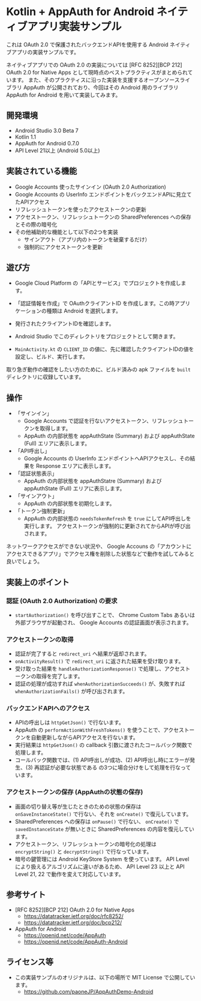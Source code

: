 Kotlin + AppAuth for Android ネイティブアプリ実装サンプル
=========================================================

これは OAuth 2.0 で保護されたバックエンドAPIを使用する Android ネイティブアプリの実装サンプルです。

ネイティブアプリでの OAuth 2.0 の実装については [RFC 8252][BCP 212] OAuth 2.0 for Native Apps として現時点のベストプラクティスがまとめられています。
また、そのプラクティスに沿った実装を支援するオープンソースライブラリ AppAuth が公開されており、今回はその Android 用のライブラリ AppAuth for Android を用いて実装してみます。


## 開発環境

 * Android Studio 3.0 Beta 7
 * Kotlin 1.1
 * AppAuth for Android 0.7.0
 * API Level 21以上 (Android 5.0以上)


## 実装されている機能

 * Google Accounts 使ったサインイン (OAuth 2.0 Authorization)
 * Google Accounts の UserInfo エンドポイントをバックエンドAPIに見立てたAPIアクセス
 * リフレッシュトークンを使ったアクセストークンの更新
 * アクセストークン、リフレッシュトークンの SharedPreferences への保存とその際の暗号化
 * その他補助的な機能として以下の2つを実装
    - サインアウト（アプリ内のトークンを破棄するだけ）
    - 強制的にアクセストークンを更新


## 遊び方

 * Google Cloud Platform の「APIとサービス」でプロジェクトを作成します。
 * 「認証情報を作成」で OAuthクライアントID を作成します。この時アプリケーションの種類は Android を選択します。
 * 発行されたクライアントIDを確認します。
  
 * Android Studio でこのディレクトリをプロジェクトとして開きます。
 * `MainActivity.kt` の `CLIENT_ID` の値に、先に確認したクライアントIDの値を設定し、ビルド、実行します。

取り急ぎ動作の確認をしたい方のために、ビルド済みの apk ファイルを `built` ディレクトリに収録しています。


## 操作

 * 「サインイン」
    - Google Accounts で認証を行ないアクセストークン、リフレッシュトークンを取得します。
    - AppAuth の内部状態を appAuthState (Summary) および appAuthState (Full) エリアに表示します。
 * 「API呼出し」
    - Google Accounts の UserInfo エンドポイントへAPIアクセスし、その結果を Response エリアに表示します。
 * 「認証状態表示」
    - AppAuth の内部状態を appAuthStatre (Summary) および appAuthState (Full) エリアに表示します。
 * 「サインアウト」
    - AppAuth の内部状態を初期化します。
 * 「トークン強制更新」
    - AppAuth の内部状態の `needsTokenRefresh` を `true` にしてAPI呼出しを実行します。
      アクセストークンが強制的に更新されてからAPIが呼び出されます。

ネットワークアクセスができない状況や、 Google Accouns の「アカウントにアクセスできるアプリ」でアクセス権を削除した状態などで動作を試してみると良いでしょう。


## 実装上のポイント

### 認証 (OAuth 2.0 Authorization) の要求

 * `startAuthorization()` を呼び出すことで、 Chrome Custom Tabs あるいは外部ブラウザが起動され、 Google Accounts の認証画面が表示されます。

### アクセストークンの取得

 * 認証が完了すると `redirect_uri` へ結果が返却されます。
 * `onActivityResult()` で `redirect_uri` に返された結果を受け取ります。
 * 受け取った結果を `handleAuthorizationResponse()` で処理し、アクセストークンの取得を完了します。
 * 認証の処理が成功すれば `whenAuthorizationSucceeds()` が、失敗すれば `whenAuthorizationFails()` が呼び出されます。
   
### バックエンドAPIへのアクセス

 * APIの呼出しは `httpGetJson()` で行ないます。
 * AppAuth の `performActionWithFreshTokens()` を使うことで、アクセストークンを自動更新しながらAPIアクセスを行ないます。
 * 実行結果は `httpGetJson()` の callback 引数に渡されたコールバック関数で処理します。
 * コールバック関数では、(1) API呼出しが成功、(2) API呼出し時にエラーが発生、(3) 再認証が必要な状態である の3つに場合分けをして処理を行なっています。

### アクセストークンの保存 (AppAuthの状態の保存)

 * 画面の切り替え等が生じたときのための状態の保存は `onSaveInstanceState()` で行ない、それを `onCreate()` で復元しています。
 * SharedPreferences への保存は `onPause()` で行ない、 `onCreate()` で `savedInstanceState` が無いときに SharedPreferences の内容を復元しています。
 * アクセストークン、リフレッシュトークンの暗号化の処理は `encryptString()` と `decryptString()` で行なっています。
 * 暗号の鍵管理には Android KeyStore System を使っています。 API Level により扱えるアルゴリズムに違いがあるため、 API Level 23 以上と API Level 21, 22 で動作を変えて対応しています。


## 参考サイト

 * [RFC 8252][BCP 212] OAuth 2.0 for Native Apps
    - https://datatracker.ietf.org/doc/rfc8252/
    - https://datatracker.ietf.org/doc/bcp212/
 * AppAuth for Android
    - https://openid.net/code/AppAuth
    - https://openid.net/code/AppAuth-Android


## ライセンス等

 * この実装サンプルのオリジナルは、以下の場所で MIT License で公開しています。
    - https://github.com/paoneJP/AppAuthDemo-Android
